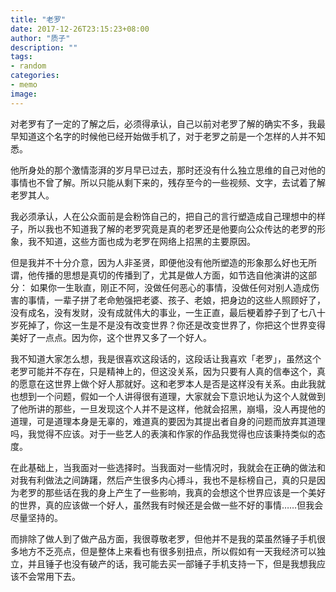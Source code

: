 ```yaml
---
title: "老罗"
date: 2017-12-26T23:15:23+08:00
author: "质子"
description: ""
tags:
- random
categories: 
- memo
image: 
---
```


对老罗有了一定的了解之后，必须得承认，自己以前对老罗了解的确实不多，我最早知道这个名字的时候他已经开始做手机了，对于老罗之前是一个怎样的人并不知悉。 

他所身处的那个激情澎湃的岁月早已过去，那时还没有什么独立思维的自己对他的事情也不曾了解。所以只能从剩下来的，残存至今的一些视频、文字，去试着了解老罗其人。 

我必须承认，人在公众面前是会粉饰自己的，把自己的言行塑造成自己理想中的样子，所以我也不知道我了解的老罗究竟是真的老罗还是他要向公众传达的老罗的形象，我不知道，这些方面也成为老罗在网络上招黑的主要原因。 

但是我并不十分介意，因为人非圣贤，即便他没有他所塑造的形象那么好也无所谓，他传播的思想是真切的传播到了，尤其是做人方面，如节选自他演讲的这部分： 
如果你一生耿直，刚正不阿，没做任何恶心的事情，没做任何对别人造成伤害的事情，一辈子拼了老命勉强把老婆、孩子、老娘，把身边的这些人照顾好了，没有成名，没有发财，没有成就伟大的事业，一生正直，最后梗着脖子到了七八十岁死掉了，你这一生是不是没有改变世界？你还是改变世界了，你把这个世界变得美好了一点点。因为你，这个世界又多了一个好人。 

我不知道大家怎么想，我是很喜欢这段话的，这段话让我喜欢「老罗」，虽然这个老罗可能并不存在，只是精神上的，但这没关系，因为只要有人真的信奉这个，真的愿意在这世界上做个好人那就好。这和老罗本人是否是这样没有关系。由此我就也想到一个问题，假如一个人讲得很有道理，大家就会下意识地认为这个人就做到了他所讲的那些，一旦发现这个人并不是这样，他就会招黑，崩塌，没人再提他的道理，可是道理本身是无辜的，难道真的要因为其提出者自身的问题而放弃其道理吗，我觉得不应该。对于一些艺人的表演和作家的作品我觉得也应该秉持类似的态度。 

在此基础上，当我面对一些选择时。当我面对一些情况时，我就会在正确的做法和对我有利做法之间踌躇，然后产生很多内心搏斗，我也不是标榜自己，真的只是因为老罗的那些话在我的身上产生了一些影响，我真的会想这个世界应该是一个美好的世界，真的应该做一个好人，虽然我有时候还是会做一些不好的事情……但我会尽量坚持的。 

而排除了做人到了做产品方面，我很尊敬老罗，但他并不是我的菜虽然锤子手机很多地方不乏亮点，但是整体上来看也有很多别扭点，所以假如有一天我经济可以独立，并且锤子也没有破产的话，我可能去买一部锤子手机支持一下，但是我想我应该不会常用下去。 